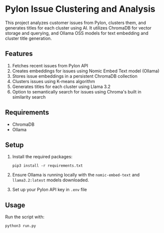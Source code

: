 # Pylon Issue Clustering and Analysis

This project analyzes customer issues from Pylon, clusters them, and generates titles for each cluster using AI. It utilizes ChromaDB for vector storage and querying, and Ollama OSS models for text embedding and cluster title generation.

## Features

1. Fetches recent issues from Pylon API
2. Creates embeddings for issues using Nomic Embed Text model (Ollama)
3. Stores issue embeddings in a persistent ChromaDB collection
4. Clusters issues using K-means algorithm
5. Generates titles for each cluster using Llama 3.2
6. Option to semantically search for issues using Chroma's built in similarity search

## Requirements

- ChromaDB
- Ollama

## Setup

1. Install the required packages:
   ```
   pip3 install -r requirements.txt
   ```

2. Ensure Ollama is running locally with the `nomic-embed-text` and `llama3.2:latest` models downloaded.

3. Set up your Pylon API key in `.env` file

## Usage

Run the script with:

```
python3 run.py
```